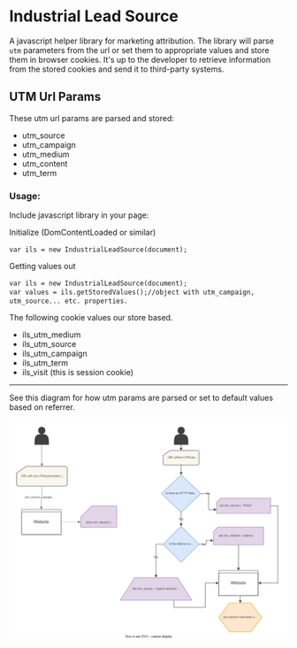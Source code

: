 Industrial Lead Source
======================

A javascript helper library for marketing attribution. The library will parse `utm` parameters from the url or set them to appropriate values and 
store them in browser cookies. 
It's up to the developer to retrieve information from the stored cookies and send it to third-party systems.


UTM Url Params
-----------

These utm url params are parsed and stored:
- utm_source
- utm_campaign
- utm_medium
- utm_content
- utm_term



### Usage:

Include javascript library in your page: 

Initialize (DomContentLoaded or similar)
```
var ils = new IndustrialLeadSource(document);
```

Getting values out
```
var ils = new IndustrialLeadSource(document);
var values = ils.getStoredValues();//object with utm_campaign, utm_source... etc. properties.
```


 The following cookie values our store based.
 
- ils_utm_medium
- ils_utm_source
- ils_utm_campaign
- ils_utm_term
- ils_visit (this is session cookie)

---

See this diagram for how utm params are parsed or set to default values based on referrer.

![Parsing Diagram](support/industrial-lead-source-diagram.svg?raw=true "Title")